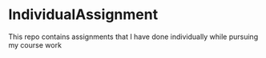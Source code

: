 # IndividualAssignment
This repo contains assignments that I have done individually while pursuing my course work
